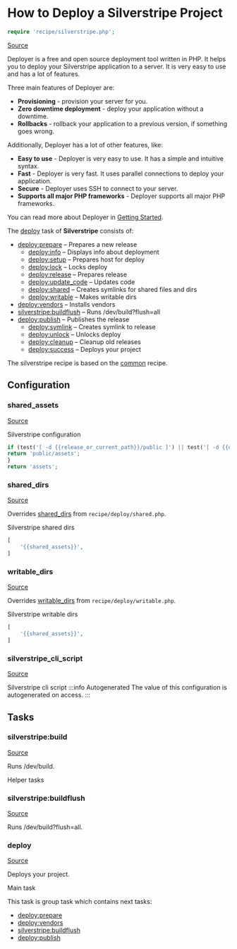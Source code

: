 <!-- DO NOT EDIT THIS FILE! -->
<!-- Instead edit recipe/silverstripe.php -->
<!-- Then run bin/docgen -->

# How to Deploy a Silverstripe Project

```php
require 'recipe/silverstripe.php';
```

[Source](/recipe/silverstripe.php)

Deployer is a free and open source deployment tool written in PHP. 
It helps you to deploy your Silverstripe application to a server. 
It is very easy to use and has a lot of features. 

Three main features of Deployer are:
- **Provisioning** - provision your server for you.
- **Zero downtime deployment** - deploy your application without a downtime.
- **Rollbacks** - rollback your application to a previous version, if something goes wrong.

Additionally, Deployer has a lot of other features, like:
- **Easy to use** - Deployer is very easy to use. It has a simple and intuitive syntax.
- **Fast** - Deployer is very fast. It uses parallel connections to deploy your application.
- **Secure** - Deployer uses SSH to connect to your server.
- **Supports all major PHP frameworks** - Deployer supports all major PHP frameworks.

You can read more about Deployer in [Getting Started](/docs/getting-started.md).

The [deploy](#deploy) task of **Silverstripe** consists of:
* [deploy:prepare](/docs/recipe/common.md#deployprepare) – Prepares a new release
  * [deploy:info](/docs/recipe/deploy/info.md#deployinfo) – Displays info about deployment
  * [deploy:setup](/docs/recipe/deploy/setup.md#deploysetup) – Prepares host for deploy
  * [deploy:lock](/docs/recipe/deploy/lock.md#deploylock) – Locks deploy
  * [deploy:release](/docs/recipe/deploy/release.md#deployrelease) – Prepares release
  * [deploy:update_code](/docs/recipe/deploy/update_code.md#deployupdate_code) – Updates code
  * [deploy:shared](/docs/recipe/deploy/shared.md#deployshared) – Creates symlinks for shared files and dirs
  * [deploy:writable](/docs/recipe/deploy/writable.md#deploywritable) – Makes writable dirs
* [deploy:vendors](/docs/recipe/deploy/vendors.md#deployvendors) – Installs vendors
* [silverstripe:buildflush](/docs/recipe/silverstripe.md#silverstripebuildflush) – Runs /dev/build?flush=all
* [deploy:publish](/docs/recipe/common.md#deploypublish) – Publishes the release
  * [deploy:symlink](/docs/recipe/deploy/symlink.md#deploysymlink) – Creates symlink to release
  * [deploy:unlock](/docs/recipe/deploy/lock.md#deployunlock) – Unlocks deploy
  * [deploy:cleanup](/docs/recipe/deploy/cleanup.md#deploycleanup) – Cleanup old releases
  * [deploy:success](/docs/recipe/common.md#deploysuccess) – Deploys your project


The silverstripe recipe is based on the [common](/docs/recipe/common.md) recipe.

## Configuration
### shared_assets
[Source](https://github.com/deployphp/deployer/blob/master/recipe/silverstripe.php#L13)

Silverstripe configuration

```php title="Default value"
if (test('[ -d {{release_or_current_path}}/public ]') || test('[ -d {{deploy_path}}/shared/public ]')) {
return 'public/assets';
}
return 'assets';
```


### shared_dirs
[Source](https://github.com/deployphp/deployer/blob/master/recipe/silverstripe.php#L22)

Overrides [shared_dirs](/docs/recipe/deploy/shared.md#shared_dirs) from `recipe/deploy/shared.php`.

Silverstripe shared dirs

```php title="Default value"
[
    '{{shared_assets}}',
]
```


### writable_dirs
[Source](https://github.com/deployphp/deployer/blob/master/recipe/silverstripe.php#L27)

Overrides [writable_dirs](/docs/recipe/deploy/writable.md#writable_dirs) from `recipe/deploy/writable.php`.

Silverstripe writable dirs

```php title="Default value"
[
    '{{shared_assets}}',
]
```


### silverstripe_cli_script
[Source](https://github.com/deployphp/deployer/blob/master/recipe/silverstripe.php#L32)

Silverstripe cli script
:::info Autogenerated
The value of this configuration is autogenerated on access.
:::





## Tasks

### silverstripe:build
[Source](https://github.com/deployphp/deployer/blob/master/recipe/silverstripe.php#L48)

Runs /dev/build.

Helper tasks


### silverstripe:buildflush
[Source](https://github.com/deployphp/deployer/blob/master/recipe/silverstripe.php#L53)

Runs /dev/build?flush=all.




### deploy
[Source](https://github.com/deployphp/deployer/blob/master/recipe/silverstripe.php#L61)

Deploys your project.

Main task


This task is group task which contains next tasks:
* [deploy:prepare](/docs/recipe/common.md#deployprepare)
* [deploy:vendors](/docs/recipe/deploy/vendors.md#deployvendors)
* [silverstripe:buildflush](/docs/recipe/silverstripe.md#silverstripebuildflush)
* [deploy:publish](/docs/recipe/common.md#deploypublish)


